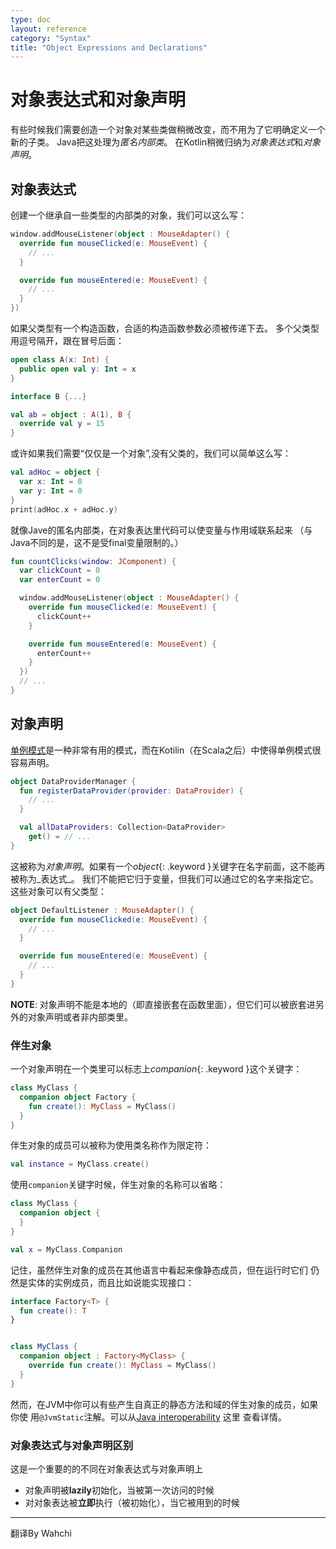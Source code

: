 ```yaml
---
type: doc
layout: reference
category: "Syntax"
title: "Object Expressions and Declarations"
---
```


# 对象表达式和对象声明

有些时候我们需要创造一个对象对某些类做稍微改变，而不用为了它明确定义一个新的子类。
Java把这处理为*匿名内部类*。
在Kotlin稍微归纳为*对象表达式*和*对象声明*。

## 对象表达式

创建一个继承自一些类型的内部类的对象，我们可以这么写：

``` kotlin
window.addMouseListener(object : MouseAdapter() {
  override fun mouseClicked(e: MouseEvent) {
    // ...
  }

  override fun mouseEntered(e: MouseEvent) {
    // ...
  }
})
```

如果父类型有一个构造函数，合适的构造函数参数必须被传递下去。
多个父类型用逗号隔开，跟在冒号后面：


``` kotlin
open class A(x: Int) {
  public open val y: Int = x
}

interface B {...}

val ab = object : A(1), B {
  override val y = 15
}
```

或许如果我们需要“仅仅是一个对象”,没有父类的，我们可以简单这么写：

``` kotlin
val adHoc = object {
  var x: Int = 0
  var y: Int = 0
}
print(adHoc.x + adHoc.y)
```

就像Jave的匿名内部类，在对象表达里代码可以使变量与作用域联系起来
（与Java不同的是，这不是受final变量限制的。）

``` kotlin
fun countClicks(window: JComponent) {
  var clickCount = 0
  var enterCount = 0

  window.addMouseListener(object : MouseAdapter() {
    override fun mouseClicked(e: MouseEvent) {
      clickCount++
    }

    override fun mouseEntered(e: MouseEvent) {
      enterCount++
    }
  })
  // ...
}
```

## 对象声明

[单例模式](http://en.wikipedia.org/wiki/Singleton_pattern)是一种非常有用的模式，而在Kotilin（在Scala之后）中使得单例模式很容易声明。

``` kotlin
object DataProviderManager {
  fun registerDataProvider(provider: DataProvider) {
    // ...
  }

  val allDataProviders: Collection<DataProvider>
    get() = // ...
}
```

这被称为*对象声明*。如果有一个*object*{: .keyword }关键字在名字前面，这不能再被称为_表达式_。
我们不能把它归于变量，但我们可以通过它的名字来指定它。这些对象可以有父类型：

``` kotlin
object DefaultListener : MouseAdapter() {
  override fun mouseClicked(e: MouseEvent) {
    // ...
  }

  override fun mouseEntered(e: MouseEvent) {
    // ...
  }
}
```

**NOTE**: 对象声明不能是本地的（即直接嵌套在函数里面），但它们可以被嵌套进另外的对象声明或者非内部类里。


### 伴生对象

一个对象声明在一个类里可以标志上*companion*{: .keyword }这个关键字：

``` kotlin
class MyClass {
  companion object Factory {
    fun create(): MyClass = MyClass()
  }
}
```

伴生对象的成员可以被称为使用类名称作为限定符：

``` kotlin
val instance = MyClass.create()
```

使用`companion`关键字时候，伴生对象的名称可以省略：

``` kotlin
class MyClass {
  companion object {
  }
}

val x = MyClass.Companion
```

记住，虽然伴生对象的成员在其他语言中看起来像静态成员，但在运行时它们
仍然是实体的实例成员，而且比如说能实现接口：

``` kotlin
interface Factory<T> {
  fun create(): T
}


class MyClass {
  companion object : Factory<MyClass> {
    override fun create(): MyClass = MyClass()
  }
}
```

然而，在JVM中你可以有些产生自真正的静态方法和域的伴生对象的成员，如果你使
用`@JvmStatic`注解。可以从[Java interoperability](java-interop.html#static-methods-and-fields) 这里
查看详情。


### 对象表达式与对象声明区别

这是一个重要的的不同在对象表达式与对象声明上

* 对象声明被**lazily**初始化，当被第一次访问的时候
* 对对象表达被**立即**执行（被初始化），当它被用到的时候



--- 

翻译By Wahchi


